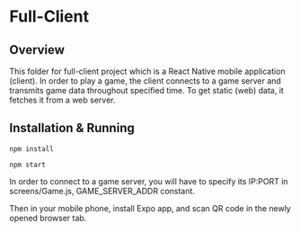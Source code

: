 # Full-Client

## Overview

This folder for full-client project which is a React Native mobile application (client). In order to play a game, the client connects to a game server and transmits game data throughout specified time. To get static (web) data, it fetches it from a web server.

## Installation & Running

`npm install`

`npm start`

In order to connect to a game server, you will have to specify its IP:PORT in screens/Game.js, GAME_SERVER_ADDR constant.

Then in your mobile phone, install Expo app, and scan QR code in the newly opened browser tab.